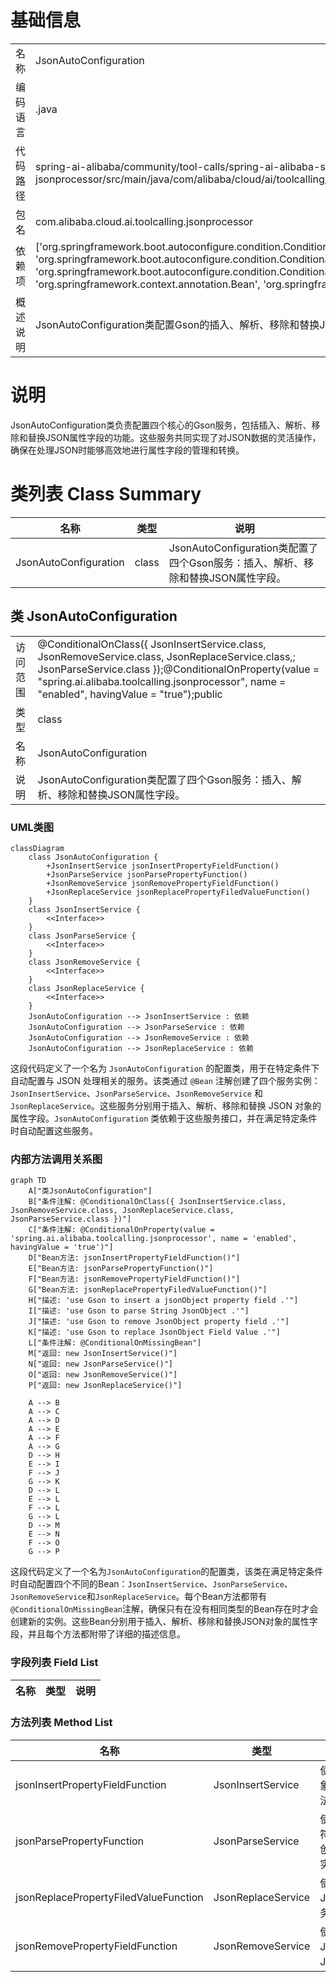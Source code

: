 # 基础信息

|      |      |
|------|------|
| 名称 | JsonAutoConfiguration |
| 编码语言 | .java |
| 代码路径 | spring-ai-alibaba/community/tool-calls/spring-ai-alibaba-starter-tool-calling-jsonprocessor/src/main/java/com/alibaba/cloud/ai/toolcalling/jsonprocessor/JsonAutoConfiguration.java |
| 包名 | com.alibaba.cloud.ai.toolcalling.jsonprocessor |
| 依赖项 | ['org.springframework.boot.autoconfigure.condition.ConditionalOnClass', 'org.springframework.boot.autoconfigure.condition.ConditionalOnMissingBean', 'org.springframework.boot.autoconfigure.condition.ConditionalOnProperty', 'org.springframework.context.annotation.Bean', 'org.springframework.context.annotation.Description'] |
| 概述说明 | JsonAutoConfiguration类配置Gson的插入、解析、移除和替换JSON属性字段服务。 |

# 说明

JsonAutoConfiguration类负责配置四个核心的Gson服务，包括插入、解析、移除和替换JSON属性字段的功能。这些服务共同实现了对JSON数据的灵活操作，确保在处理JSON时能够高效地进行属性字段的管理和转换。

# 类列表 Class Summary

| 名称   | 类型  | 说明 |
|-------|------|-------------|
| JsonAutoConfiguration | class | JsonAutoConfiguration类配置了四个Gson服务：插入、解析、移除和替换JSON属性字段。 |



## 类 JsonAutoConfiguration

|      |      |
|------|------|
| 访问范围 | @ConditionalOnClass({ JsonInsertService.class, JsonRemoveService.class, JsonReplaceService.class,;		JsonParseService.class });@ConditionalOnProperty(value = "spring.ai.alibaba.toolcalling.jsonprocessor", name = "enabled", havingValue = "true");public |
| 类型 | class |
| 名称 | JsonAutoConfiguration |
| 说明 | JsonAutoConfiguration类配置了四个Gson服务：插入、解析、移除和替换JSON属性字段。 |


### UML类图

```mermaid
classDiagram
    class JsonAutoConfiguration {
        +JsonInsertService jsonInsertPropertyFieldFunction() 
        +JsonParseService jsonParsePropertyFunction() 
        +JsonRemoveService jsonRemovePropertyFieldFunction() 
        +JsonReplaceService jsonReplacePropertyFiledValueFunction() 
    }
    class JsonInsertService {
        <<Interface>>
    }
    class JsonParseService {
        <<Interface>>
    }
    class JsonRemoveService {
        <<Interface>>
    }
    class JsonReplaceService {
        <<Interface>>
    }
    JsonAutoConfiguration --> JsonInsertService : 依赖
    JsonAutoConfiguration --> JsonParseService : 依赖
    JsonAutoConfiguration --> JsonRemoveService : 依赖
    JsonAutoConfiguration --> JsonReplaceService : 依赖
```

这段代码定义了一个名为 `JsonAutoConfiguration` 的配置类，用于在特定条件下自动配置与 JSON 处理相关的服务。该类通过 `@Bean` 注解创建了四个服务实例：`JsonInsertService`、`JsonParseService`、`JsonRemoveService` 和 `JsonReplaceService`。这些服务分别用于插入、解析、移除和替换 JSON 对象的属性字段。`JsonAutoConfiguration` 类依赖于这些服务接口，并在满足特定条件时自动配置这些服务。


### 内部方法调用关系图

```mermaid
graph TD
    A["类JsonAutoConfiguration"]
    B["条件注解: @ConditionalOnClass({ JsonInsertService.class, JsonRemoveService.class, JsonReplaceService.class, JsonParseService.class })"]
    C["条件注解: @ConditionalOnProperty(value = 'spring.ai.alibaba.toolcalling.jsonprocessor', name = 'enabled', havingValue = 'true')"]
    D["Bean方法: jsonInsertPropertyFieldFunction()"]
    E["Bean方法: jsonParsePropertyFunction()"]
    F["Bean方法: jsonRemovePropertyFieldFunction()"]
    G["Bean方法: jsonReplacePropertyFiledValueFunction()"]
    H["描述: 'use Gson to insert a jsonObject property field .'"]
    I["描述: 'use Gson to parse String JsonObject .'"]
    J["描述: 'use Gson to remove JsonObject property field .'"]
    K["描述: 'use Gson to replace JsonObject Field Value .'"]
    L["条件注解: @ConditionalOnMissingBean"]
    M["返回: new JsonInsertService()"]
    N["返回: new JsonParseService()"]
    O["返回: new JsonRemoveService()"]
    P["返回: new JsonReplaceService()"]

    A --> B
    A --> C
    A --> D
    A --> E
    A --> F
    A --> G
    D --> H
    E --> I
    F --> J
    G --> K
    D --> L
    E --> L
    F --> L
    G --> L
    D --> M
    E --> N
    F --> O
    G --> P
```

这段代码定义了一个名为`JsonAutoConfiguration`的配置类，该类在满足特定条件时自动配置四个不同的Bean：`JsonInsertService`、`JsonParseService`、`JsonRemoveService`和`JsonReplaceService`。每个Bean方法都带有`@ConditionalOnMissingBean`注解，确保只有在没有相同类型的Bean存在时才会创建新的实例。这些Bean分别用于插入、解析、移除和替换JSON对象的属性字段，并且每个方法都附带了详细的描述信息。

### 字段列表 Field List

| 名称  | 类型  | 说明 |
|-------|-------|------|

### 方法列表 Method List

| 名称  | 类型  | 说明 |
|-------|-------|------|
| jsonInsertPropertyFieldFunction | JsonInsertService | 使用Gson插入JSON对象属性字段的Bean方法。 |
| jsonParsePropertyFunction | JsonParseService | 使用Gson解析JSON字符串，若未定义Bean则创建JsonParseService实例。 |
| jsonReplacePropertyFiledValueFunction | JsonReplaceService | 使用Gson替换JsonObject字段值的服务。 |
| jsonRemovePropertyFieldFunction | JsonRemoveService | 使用Gson移除JsonObject属性字段的JsonRemoveService。 |




